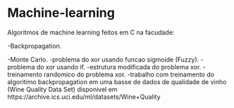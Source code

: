 # Machine-learning
Algoritmos de machine learning feitos em C na facudade:
<p>-Backpropagation.</p>
-Monte Carlo.
-problema do xor usando funcao sigmoide (Fuzzy).
-problema do xor usando if.
-estrutura modificada do problema xor.
-treinamento randomico do problema xor.
-trabalho com treinamento do algoritimo backpropagation em uma basse de dados de qualidade de vinho (Wine Quality Data Set) disponivel em https://archive.ics.uci.edu/ml/datasets/Wine+Quality
